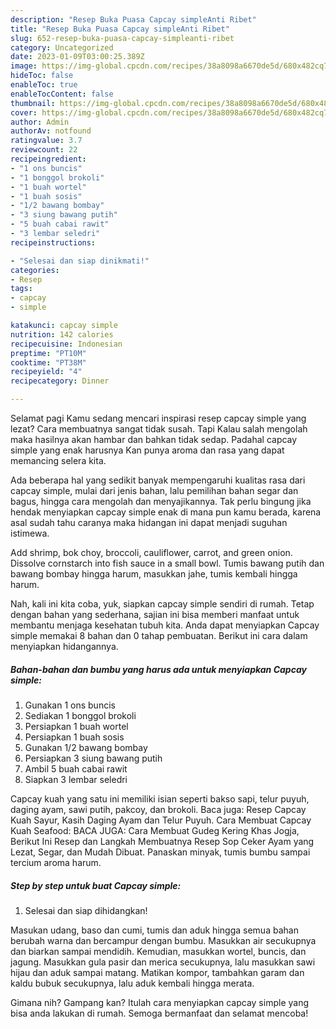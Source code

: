 ```yaml
---
description: "Resep Buka Puasa Capcay simpleAnti Ribet"
title: "Resep Buka Puasa Capcay simpleAnti Ribet"
slug: 652-resep-buka-puasa-capcay-simpleanti-ribet
category: Uncategorized
date: 2023-01-09T03:00:25.389Z
image: https://img-global.cpcdn.com/recipes/38a8098a6670de5d/680x482cq70/capcay-simple-foto-resep-utama.jpg
hideToc: false
enableToc: true
enableTocContent: false
thumbnail: https://img-global.cpcdn.com/recipes/38a8098a6670de5d/680x482cq70/capcay-simple-foto-resep-utama.jpg
cover: https://img-global.cpcdn.com/recipes/38a8098a6670de5d/680x482cq70/capcay-simple-foto-resep-utama.jpg
author: Admin
authorAv: notfound
ratingvalue: 3.7
reviewcount: 22
recipeingredient:
- "1 ons buncis"
- "1 bonggol brokoli"
- "1 buah wortel"
- "1 buah sosis"
- "1/2 bawang bombay"
- "3 siung bawang putih"
- "5 buah cabai rawit"
- "3 lembar seledri"
recipeinstructions:

- "Selesai dan siap dinikmati!"
categories:
- Resep
tags:
- capcay
- simple

katakunci: capcay simple 
nutrition: 142 calories
recipecuisine: Indonesian
preptime: "PT10M"
cooktime: "PT38M"
recipeyield: "4"
recipecategory: Dinner

---
```



Selamat pagi Kamu sedang mencari inspirasi resep capcay simple yang lezat? Cara membuatnya sangat tidak susah. Tapi Kalau salah mengolah maka hasilnya akan hambar dan bahkan tidak sedap. Padahal capcay simple yang enak harusnya Kan punya aroma dan rasa yang dapat memancing selera kita.


Ada beberapa hal yang sedikit banyak mempengaruhi kualitas rasa dari capcay simple, mulai dari jenis bahan, lalu pemilihan bahan segar dan bagus, hingga cara mengolah dan menyajikannya. Tak perlu bingung jika hendak menyiapkan capcay simple enak di mana pun kamu berada, karena asal sudah tahu caranya maka hidangan ini dapat menjadi suguhan istimewa.

Add shrimp, bok choy, broccoli, cauliflower, carrot, and green onion. Dissolve cornstarch into fish sauce in a small bowl. Tumis bawang putih dan bawang bombay hingga harum, masukkan jahe, tumis kembali hingga harum.


Nah, kali ini kita coba, yuk, siapkan capcay simple sendiri di rumah. Tetap dengan bahan yang sederhana, sajian ini bisa memberi manfaat untuk membantu menjaga kesehatan tubuh kita. Anda dapat menyiapkan Capcay simple memakai 8 bahan dan 0 tahap pembuatan. Berikut ini cara dalam menyiapkan hidangannya.

<!--inarticleads1-->

##### Bahan-bahan dan bumbu yang harus ada untuk menyiapkan Capcay simple:

1. Gunakan 1 ons buncis
1. Sediakan 1 bonggol brokoli
1. Persiapkan 1 buah wortel
1. Persiapkan 1 buah sosis
1. Gunakan 1/2 bawang bombay
1. Persiapkan 3 siung bawang putih
1. Ambil 5 buah cabai rawit
1. Siapkan 3 lembar seledri


Capcay kuah yang satu ini memiliki isian seperti bakso sapi, telur puyuh, daging ayam, sawi putih, pakcoy, dan brokoli. Baca juga: Resep Capcay Kuah Sayur, Kasih Daging Ayam dan Telur Puyuh. Cara Membuat Capcay Kuah Seafood: BACA JUGA: Cara Membuat Gudeg Kering Khas Jogja, Berikut Ini Resep dan Langkah Membuatnya Resep Sop Ceker Ayam yang Lezat, Segar, dan Mudah Dibuat. Panaskan minyak, tumis bumbu sampai tercium aroma harum. 

<!--inarticleads2-->

##### Step by step untuk buat Capcay simple:


1. Selesai dan siap dihidangkan!

Masukan udang, baso dan cumi, tumis dan aduk hingga semua bahan berubah warna dan bercampur dengan bumbu. Masukkan air secukupnya dan biarkan sampai mendidih. Kemudian, masukkan wortel, buncis, dan jagung. Masukkan gula pasir dan merica secukupnya, lalu masukkan sawi hijau dan aduk sampai matang. Matikan kompor, tambahkan garam dan kaldu bubuk secukupnya, lalu aduk kembali hingga merata. 

Gimana nih? Gampang kan? Itulah cara menyiapkan capcay simple yang bisa anda lakukan di rumah. Semoga bermanfaat dan selamat mencoba!

